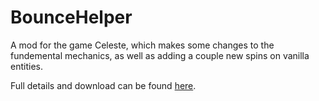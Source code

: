 # BounceHelper
A mod for the game Celeste, which makes some changes to the fundemental mechanics, as well as adding a couple new spins on vanilla entities.

Full details and download can be found [here](https://gamebanana.com/mods/53761).
